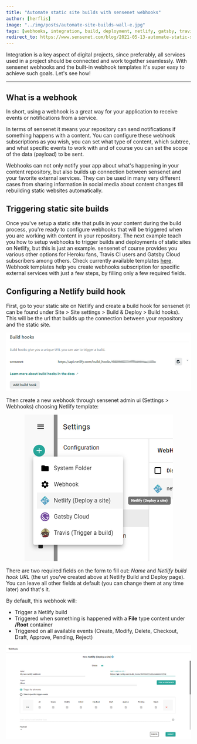 ```yaml
---
title: "Automate static site builds with sensenet webhooks"
author: [herflis]
image: "../img/posts/automate-site-builds-wall-e.jpg"
tags: [webhooks, integration, build, deployment, netlify, gatsby, travis ci]
redirect_to: https://www.sensenet.com/blog/2021-05-13-automate-static-site-builds-with-sensenet-webhooks
---
```


Integration is a key aspect of digital projects, since preferably, all services used in a project should be connected and work together seamlessly. With sensenet webhooks and the built-in webhook templates it's super easy to achieve such goals. Let's see how!

---

## What is a webhook

In short, using a webhook is a great way for your application to receive events or notifications from a service.

In terms of sensenet it means your repository can send notifications if something happens with a content. You can configure these webhook subscriptions as you wish, you can set what type of content, which subtree, and what specific events to work with and of course you can set the scope of the data (payload) to be sent.

Webhooks can not only notify your app about what's happening in your content repository, but also builds up connection between sensenet and your favorite external services. They can be used in many very different cases from sharing information in social media about content changes till rebuilding static websites automatically.

## Triggering static site builds

Once you've setup a static site that pulls in your content during the build process, you're ready to configure webhooks that will be triggered when you are working with content in your repository. The next example teach you how to setup webhooks to trigger builds and deployments of static sites on Netlify, but this is just an example. sensenet of course provides you various other options for Heroku fans, Travis CI users and Gatsby Cloud subscribers among others. Check currently available templates [here](https://docs.sensenet.com/integrations/webhook). Webhook templates help you create webhooks subscription for specific external services with just a few steps, by filling only a few required fields.

## Configuring a Netlify build hook

First, go to your static site on Netlify and create a build hook for sensenet (it can be found under Site > Site settings > Build & Deploy > Build hooks). This will be the url that builds up the connection between your repository and the static site.

<p align="center">
<img src="/img/posts/netlify-build-hook.png" alt="Netlify build hook">
</p>

Then create a new webhook through sensenet admin ui (Settings > Webhooks) choosing Netlify template:

<p align="center">
<img src="/img/posts/netlify-webhook-template.png" alt="Netlify build hook">
</p>

There are two required fields on the form to fill out: *Name* and *Netlify build hook URL* (the url you've created above at Netlify Build and Deploy page). You can leave all other fields at default (you can change them at any time later) and that's it.

By default, this webhook will:

- Trigger a Netlify build
- Triggered when something is happened with a **File** type content under **/Root** container
- Triggered on all available events (Create, Modify, Delete, Checkout, Draft, Approve, Pending, Reject)

<p align="center">
<img src="/img/posts/new-netlify-webhook.png" alt="Netlify build hook">
</p>

